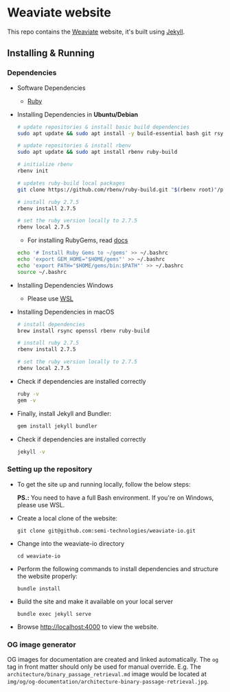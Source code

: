# Weaviate website

This repo contains the [Weaviate](https://weaviate.io) website, it's built using [Jekyll](https://jekyllrb.com/).

## Installing & Running

### Dependencies

- Software Dependencies
  - [Ruby](https://www.ruby-lang.org/en/documentation/installation/)

- Installing Dependencies in **Ubuntu/Debian**
  ```bash
  # update repositories & install basic build dependencies
  sudo apt update && sudo apt install -y build-essential bash git rsync

  # update repositories & install rbenv
  sudo apt update && sudo apt install rbenv ruby-build

  # initialize rbenv
  rbenv init

  # updates ruby-build local packages
  git clone https://github.com/rbenv/ruby-build.git "$(rbenv root)"/plugins/ruby-build

  # install ruby 2.7.5
  rbenv install 2.7.5

  # set the ruby version locally to 2.7.5
  rbenv local 2.7.5
  ```
  - For installing RubyGems, read [docs](https://jekyllrb.com/docs/installation/ubuntu/)
  ```bash
  echo '# Install Ruby Gems to ~/gems' >> ~/.bashrc
  echo 'export GEM_HOME="$HOME/gems"' >> ~/.bashrc
  echo 'export PATH="$HOME/gems/bin:$PATH"' >> ~/.bashrc
  source ~/.bashrc
  ```

- Installing Dependencies Windows
  - Please use [WSL](https://docs.microsoft.com/en-us/windows/wsl/)

- Installing Dependencies in macOS
  ```bash
  # install dependencies
  brew install rsync openssl rbenv ruby-build

  # install ruby 2.7.5
  rbenv install 2.7.5
  
  # set the ruby version locally to 2.7.5
  rbenv local 2.7.5
  ```

- Check if dependencies are installed correctly
  ```bash
  ruby -v
  gem -v
  ```

- Finally, install Jekyll and Bundler:
  ```bash
  gem install jekyll bundler
  ```

- Check if dependencies are installed correctly
  ```bash
  jekyll -v
  ```
### Setting up the repository
  
- To get the site up and running locally, follow the below steps:

  **PS.:** You need to have a full Bash environment. If you're on Windows, please use WSL.

- Create a local clone of the website:
  ```
  git clone git@github.com:semi-technologies/weaviate-io.git
  ```
- Change into the weaviate-io directory
  ```
  cd weaviate-io
  ```
- Perform the following commands to install dependencies and structure the website properly:
  ```
  bundle install
  ```
- Build the site and make it available on your local server
  ```
  bundle exec jekyll serve
  ```
- Browse [http://localhost:4000](http://localhost:4000) to view the website.

### OG image generator

OG images for documentation are created and linked automatically. The `og` tag in 
front matter should only be used for manual override. E.g. The `architecture/binary_passage_retrieval.md` image
would be located at `img/og/og-documentation/architecture-binary-passage-retrieval.jpg`.